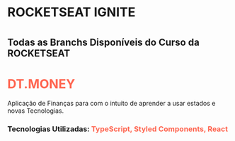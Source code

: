 # ROCKETSEAT IGNITE

# <h2>Todas as Branchs Disponíveis do Curso da ROCKETSEAT</h2>

<div>
<h1   style="color: #FF6550
; font-weight: bold" href="https://github.com/OyakSaile/RocketSeat-IGNITE/tree/dt-money" target="_blank">DT.MONEY</h1>

<p>Aplicação de Finanças para com o intuito de aprender a usar estados e novas Tecnologias.</p>

<h3>Tecnologias Utilizadas: <span style="color: #FF6550
">TypeScript, Styled Components, React</span></h3>

</div>
